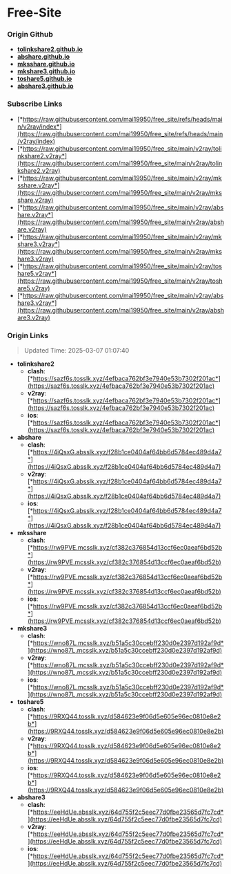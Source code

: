 # Free-Site

### Origin Github

- [**tolinkshare2.github.io**](https://github.com/tolinkshare2/tolinkshare2.github.io)
- [**abshare.github.io**](https://github.com/abshare/abshare.github.io)
- [**mksshare.github.io**](https://github.com/mksshare/mksshare.github.io)
- [**mkshare3.github.io**](https://github.com/mkshare3/mkshare3.github.io)
- [**toshare5.github.io**](https://github.com/toshare5/toshare5.github.io)
- [**abshare3.github.io**](https://github.com/abshare3/abshare3.github.io)

### Subscribe Links

- [*https://raw.githubusercontent.com/mai19950/free_site/refs/heads/main/v2ray/index*](https://raw.githubusercontent.com/mai19950/free_site/refs/heads/main/v2ray/index)
- [*https://raw.githubusercontent.com/mai19950/free_site/main/v2ray/tolinkshare2.v2ray*](https://raw.githubusercontent.com/mai19950/free_site/main/v2ray/tolinkshare2.v2ray)
- [*https://raw.githubusercontent.com/mai19950/free_site/main/v2ray/mksshare.v2ray*](https://raw.githubusercontent.com/mai19950/free_site/main/v2ray/mksshare.v2ray)
- [*https://raw.githubusercontent.com/mai19950/free_site/main/v2ray/abshare.v2ray*](https://raw.githubusercontent.com/mai19950/free_site/main/v2ray/abshare.v2ray)
- [*https://raw.githubusercontent.com/mai19950/free_site/main/v2ray/mkshare3.v2ray*](https://raw.githubusercontent.com/mai19950/free_site/main/v2ray/mkshare3.v2ray)
- [*https://raw.githubusercontent.com/mai19950/free_site/main/v2ray/toshare5.v2ray*](https://raw.githubusercontent.com/mai19950/free_site/main/v2ray/toshare5.v2ray)
- [*https://raw.githubusercontent.com/mai19950/free_site/main/v2ray/abshare3.v2ray*](https://raw.githubusercontent.com/mai19950/free_site/main/v2ray/abshare3.v2ray)

### Origin Links

> Updated Time: 2025-03-07 01:07:40

- **tolinkshare2**
  - **clash**: [*https://sazf6s.tosslk.xyz/4efbaca762bf3e7940e53b7302f201ac*](https://sazf6s.tosslk.xyz/4efbaca762bf3e7940e53b7302f201ac)
  - **v2ray**: [*https://sazf6s.tosslk.xyz/4efbaca762bf3e7940e53b7302f201ac*](https://sazf6s.tosslk.xyz/4efbaca762bf3e7940e53b7302f201ac)
  - **ios**: [*https://sazf6s.tosslk.xyz/4efbaca762bf3e7940e53b7302f201ac*](https://sazf6s.tosslk.xyz/4efbaca762bf3e7940e53b7302f201ac)
- **abshare**
  - **clash**: [*https://4iQsxG.absslk.xyz/f28b1ce0404af64bb6d5784ec489d4a7*](https://4iQsxG.absslk.xyz/f28b1ce0404af64bb6d5784ec489d4a7)
  - **v2ray**: [*https://4iQsxG.absslk.xyz/f28b1ce0404af64bb6d5784ec489d4a7*](https://4iQsxG.absslk.xyz/f28b1ce0404af64bb6d5784ec489d4a7)
  - **ios**: [*https://4iQsxG.absslk.xyz/f28b1ce0404af64bb6d5784ec489d4a7*](https://4iQsxG.absslk.xyz/f28b1ce0404af64bb6d5784ec489d4a7)
- **mksshare**
  - **clash**: [*https://rw9PVE.mcsslk.xyz/cf382c376854d13ccf6ec0aeaf6bd52b*](https://rw9PVE.mcsslk.xyz/cf382c376854d13ccf6ec0aeaf6bd52b)
  - **v2ray**: [*https://rw9PVE.mcsslk.xyz/cf382c376854d13ccf6ec0aeaf6bd52b*](https://rw9PVE.mcsslk.xyz/cf382c376854d13ccf6ec0aeaf6bd52b)
  - **ios**: [*https://rw9PVE.mcsslk.xyz/cf382c376854d13ccf6ec0aeaf6bd52b*](https://rw9PVE.mcsslk.xyz/cf382c376854d13ccf6ec0aeaf6bd52b)
- **mkshare3**
  - **clash**: [*https://wno87L.mcsslk.xyz/b51a5c30ccebff230d0e2397d192af9d*](https://wno87L.mcsslk.xyz/b51a5c30ccebff230d0e2397d192af9d)
  - **v2ray**: [*https://wno87L.mcsslk.xyz/b51a5c30ccebff230d0e2397d192af9d*](https://wno87L.mcsslk.xyz/b51a5c30ccebff230d0e2397d192af9d)
  - **ios**: [*https://wno87L.mcsslk.xyz/b51a5c30ccebff230d0e2397d192af9d*](https://wno87L.mcsslk.xyz/b51a5c30ccebff230d0e2397d192af9d)
- **toshare5**
  - **clash**: [*https://9RXQ44.tosslk.xyz/d584623e9f06d5e605e96ec0810e8e2b*](https://9RXQ44.tosslk.xyz/d584623e9f06d5e605e96ec0810e8e2b)
  - **v2ray**: [*https://9RXQ44.tosslk.xyz/d584623e9f06d5e605e96ec0810e8e2b*](https://9RXQ44.tosslk.xyz/d584623e9f06d5e605e96ec0810e8e2b)
  - **ios**: [*https://9RXQ44.tosslk.xyz/d584623e9f06d5e605e96ec0810e8e2b*](https://9RXQ44.tosslk.xyz/d584623e9f06d5e605e96ec0810e8e2b)
- **abshare3**
  - **clash**: [*https://eeHdUe.absslk.xyz/64d755f2c5eec77d0fbe23565d7fc7cd*](https://eeHdUe.absslk.xyz/64d755f2c5eec77d0fbe23565d7fc7cd)
  - **v2ray**: [*https://eeHdUe.absslk.xyz/64d755f2c5eec77d0fbe23565d7fc7cd*](https://eeHdUe.absslk.xyz/64d755f2c5eec77d0fbe23565d7fc7cd)
  - **ios**: [*https://eeHdUe.absslk.xyz/64d755f2c5eec77d0fbe23565d7fc7cd*](https://eeHdUe.absslk.xyz/64d755f2c5eec77d0fbe23565d7fc7cd)
